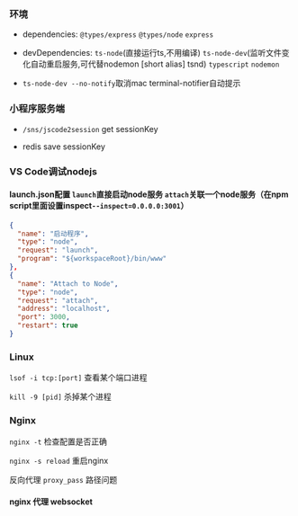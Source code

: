 ### 环境

* dependencies: `@types/express` `@types/node` `express`

* devDependencies: `ts-node`(直接运行ts,不用编译) `ts-node-dev`(监听文件变化自动重启服务,可代替nodemon [short alias] tsnd) `typescript` `nodemon`

* `ts-node-dev --no-notify`取消mac terminal-notifier自动提示


### 小程序服务端

* `/sns/jscode2session` get sessionKey

* redis save sessionKey

### VS Code调试nodejs

#### launch.json配置 `launch`直接启动node服务 `attach`关联一个node服务（在npm script里面设置inspect`--inspect=0.0.0.0:3001`）

```json
{
  "name": "启动程序",
  "type": "node",
  "request": "launch",
  "program": "${workspaceRoot}/bin/www"
},
{
  "name": "Attach to Node",
  "type": "node",
  "request": "attach",
  "address": "localhost",
  "port": 3000,
  "restart": true
}
```
### Linux 

`lsof -i tcp:[port]` 查看某个端口进程

`kill -9 [pid]` 杀掉某个进程

### Nginx

`nginx -t` 检查配置是否正确

`nginx -s reload` 重启nginx

反向代理 `proxy_pass` 路径问题

#### nginx 代理 websocket

